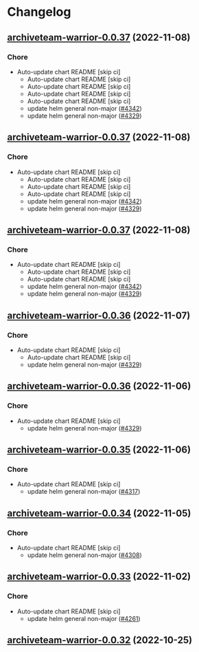 # Changelog



## [archiveteam-warrior-0.0.37](https://github.com/truecharts/charts/compare/archiveteam-warrior-0.0.35...archiveteam-warrior-0.0.37) (2022-11-08)

### Chore

- Auto-update chart README [skip ci]
  - Auto-update chart README [skip ci]
  - Auto-update chart README [skip ci]
  - Auto-update chart README [skip ci]
  - Auto-update chart README [skip ci]
  - update helm general non-major ([#4342](https://github.com/truecharts/charts/issues/4342))
  - update helm general non-major ([#4329](https://github.com/truecharts/charts/issues/4329))




## [archiveteam-warrior-0.0.37](https://github.com/truecharts/charts/compare/archiveteam-warrior-0.0.35...archiveteam-warrior-0.0.37) (2022-11-08)

### Chore

- Auto-update chart README [skip ci]
  - Auto-update chart README [skip ci]
  - Auto-update chart README [skip ci]
  - Auto-update chart README [skip ci]
  - update helm general non-major ([#4342](https://github.com/truecharts/charts/issues/4342))
  - update helm general non-major ([#4329](https://github.com/truecharts/charts/issues/4329))




## [archiveteam-warrior-0.0.37](https://github.com/truecharts/charts/compare/archiveteam-warrior-0.0.35...archiveteam-warrior-0.0.37) (2022-11-08)

### Chore

- Auto-update chart README [skip ci]
  - Auto-update chart README [skip ci]
  - Auto-update chart README [skip ci]
  - update helm general non-major ([#4342](https://github.com/truecharts/charts/issues/4342))
  - update helm general non-major ([#4329](https://github.com/truecharts/charts/issues/4329))




## [archiveteam-warrior-0.0.36](https://github.com/truecharts/charts/compare/archiveteam-warrior-0.0.35...archiveteam-warrior-0.0.36) (2022-11-07)

### Chore

- Auto-update chart README [skip ci]
  - Auto-update chart README [skip ci]
  - update helm general non-major ([#4329](https://github.com/truecharts/charts/issues/4329))




## [archiveteam-warrior-0.0.36](https://github.com/truecharts/charts/compare/archiveteam-warrior-0.0.35...archiveteam-warrior-0.0.36) (2022-11-06)

### Chore

- Auto-update chart README [skip ci]
  - update helm general non-major ([#4329](https://github.com/truecharts/charts/issues/4329))




## [archiveteam-warrior-0.0.35](https://github.com/truecharts/charts/compare/archiveteam-warrior-0.0.34...archiveteam-warrior-0.0.35) (2022-11-06)

### Chore

- Auto-update chart README [skip ci]
  - update helm general non-major ([#4317](https://github.com/truecharts/charts/issues/4317))




## [archiveteam-warrior-0.0.34](https://github.com/truecharts/charts/compare/archiveteam-warrior-0.0.33...archiveteam-warrior-0.0.34) (2022-11-05)

### Chore

- Auto-update chart README [skip ci]
  - update helm general non-major ([#4308](https://github.com/truecharts/charts/issues/4308))




## [archiveteam-warrior-0.0.33](https://github.com/truecharts/charts/compare/archiveteam-warrior-0.0.32...archiveteam-warrior-0.0.33) (2022-11-02)

### Chore

- Auto-update chart README [skip ci]
  - update helm general non-major ([#4261](https://github.com/truecharts/charts/issues/4261))




## [archiveteam-warrior-0.0.32](https://github.com/truecharts/charts/compare/archiveteam-warrior-0.0.31...archiveteam-warrior-0.0.32) (2022-10-25)

